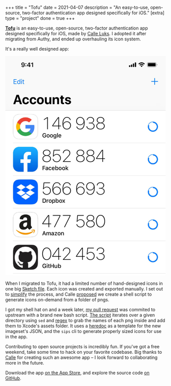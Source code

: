 +++
title = "Tofu"
date = 2021-04-07
description = "An easy-to-use, open-source, two-factor authentication app designed specifically for iOS."
[extra]
type = "project"
done = true
+++

[**Tofu**][tofu] is an easy-to-use, open-source, two-factor
authentication app designed specifically for iOS, made by
[Calle Luks][calle]. I adopted it after migrating from Authy,
and ended up overhauling its icon system.

It's a really well designed app:

![A screenshot of Tofu in action][sc]

When I migrated to Tofu, it had a limited number of hand-designed
icons in one big [Sketch file][sketch]. Each icon was created and
exported manually. I set out to [simplify][issue] the process, and
Calle [proposed][proposal] we create a shell script to generate
icons on-demand from a folder of pngs.

I got my shell hat on and a week later, [my pull request][pr]
was commited to upstream with a brand new bash script. [The
script][script] iterates over a given directory using `sed`
and [regex][post] to grab the names of each png inside and add
them to Xcode's assets folder. It uses a [heredoc][heredoc] as
a template for the new imageset's JSON, and the `sips` cli to
generate properly sized icons for use in the app.

Contributing to open source projects is incredibly fun. If you've
got a free weekend, take some time to hack on your favorite codebase.
Big thanks to [Calle][calle] for creating such an awesome app – I
look forward to collaborating more in the future.

Download the app [on the App Store][store], and explore the source
code [on GitHub][tofu].

[tofu]: https://github.com/calleluks/Tofu
[calle]: https://www.calleluks.com

[sc]: accounts.jpg

[sketch]: https://github.com/calleluks/Tofu/blob/d6b4544f7a996fd2c7a4feaa77cdee7735240749/IssuerIcons.sketch
[issue]: https://github.com/calleluks/Tofu/issues/52
[proposal]: https://github.com/calleluks/Tofu/issues/52#issuecomment-760989928

[pr]: https://github.com/calleluks/Tofu/pull/60
[script]: https://github.com/calleluks/Tofu/blob/master/GenerateIssuerIconAssets.sh
[post]: @/posts/my-first-regex.md
[heredoc]: https://stackoverflow.com/a/2954835

[store]: https://apps.apple.com/app/tofu-authenticator/id1082229305
